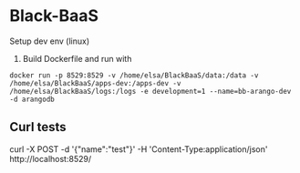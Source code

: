 Black-BaaS
==========

Setup dev env (linux)

1. Build Dockerfile and run with
```
docker run -p 8529:8529 -v /home/elsa/BlackBaaS/data:/data -v /home/elsa/BlackBaaS/apps-dev:/apps-dev -v /home/elsa/BlackBaaS/logs:/logs -e development=1 --name=bb-arango-dev -d arangodb
```

## Curl tests

curl -X POST -d '{"name":"test"}' -H 'Content-Type:application/json' http://localhost:8529/